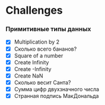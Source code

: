 # Challenges
### Примитивные типы данных
* [x] Multiplication by 2
* [x] Сколько всего бананов?
* [x] Square of a number
* [x] Create Infinity
* [x] Create -Infinity
* [x] Create NaN
* [x] Сколько весит Санта?
* [x] Сумма цифр двухзначного числа
* [x] Странная подпись МакДональда
